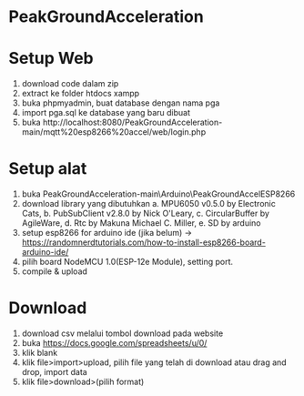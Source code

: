# PeakGroundAcceleration

# Setup Web
1. download code dalam zip
2. extract ke folder htdocs xampp
3. buka phpmyadmin, buat database dengan nama pga
4. import pga.sql ke database yang baru dibuat
5. buka http://localhost:8080/PeakGroundAcceleration-main/mqtt%20esp8266%20accel/web/login.php

# Setup alat
1. buka PeakGroundAcceleration-main\Arduino\PeakGroundAccelESP8266
2. download library yang dibutuhkan
   a. MPU6050 v0.5.0 by Electronic Cats,
   b. PubSubClient v2.8.0 by Nick O'Leary,
   c. CircularBuffer by AgileWare,
   d. Rtc by Makuna Michael C. Miller,
   e. SD by arduino
3. setup esp8266 for arduino ide (jika belum) -> https://randomnerdtutorials.com/how-to-install-esp8266-board-arduino-ide/
4. pilih board NodeMCU 1.0(ESP-12e Module), setting port.
5. compile & upload

# Download
1. download csv melalui tombol download pada website
2. buka https://docs.google.com/spreadsheets/u/0/
3. klik blank
4. klik file>import>upload, pilih file yang telah di download atau drag and drop, import data
5. klik file>download>(pilih format)
